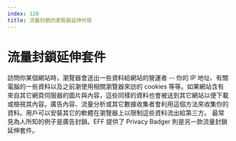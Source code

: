 ```yaml
---
index: 120
title: 流量封鎖的瀏覧器延伸外掛
---
```

# 流量封鎖延伸套件

訪問你某個網站時，瀏覽器會送出一些資料給網站的營運者 --  你的 IP 地址、有關電腦的一些資料以及之前瀏使用相關瀏覽器來訪的 cookies 等等。如果網站含有來自其它網頁伺服器的圖片與內容，這些同樣的資料也會被送到其它網站以便下載或檢視其內容。廣告內容、流量分析或其它數據收集者會利用這個方法來收集你的資料。用戶可以安裝其它的軟體在瀏覽器上以限制這些資料流出給第三方。 最常見為人所知的例子是廣告封鎖。EFF 提供了 Privacy Badger 則是另一款流量封鎖延伸套件。
